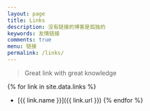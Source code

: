 ```yaml
---
layout: page
title: Links
description: 没有链接的博客是孤独的
keywords: 友情链接
comments: true
menu: 链接
permalink: /links/
---
```


> Great link with great knowledge

{% for link in site.data.links %}
* [{{ link.name }}]({{ link.url }})
{% endfor %}
